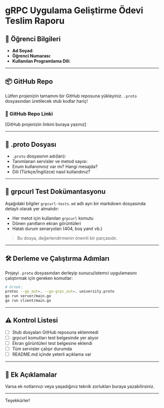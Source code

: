# gRPC Uygulama Geliştirme Ödevi Teslim Raporu

## 👤 Öğrenci Bilgileri
- **Ad Soyad**: 
- **Öğrenci Numarası**: 
- **Kullanılan Programlama Dili**:

---

## 📦 GitHub Repo

Lütfen projenizin tamamını bir GitHub reposuna yükleyiniz. `.proto` dosyasından üretilecek stub kodlar hariç!

### 🔗 GitHub Repo Linki
[GitHub projenizin linkini buraya yazınız]

---

## 📄 .proto Dosyası

- `.proto` dosyasının adı(ları):
- Tanımlanan servisler ve metod sayısı:
- Enum kullanımınız var mı? Hangi mesajda?
- Dili (Türkçe/İngilizce) nasıl kullandınız?

---

## 🧪 grpcurl Test Dokümantasyonu

Aşağıdaki bilgiler `grpcurl-tests.md` adlı ayrı bir markdown dosyasında detaylı olarak yer almalıdır:

- Her metot için kullanılan `grpcurl` komutu
- Dönen yanıtların ekran görüntüleri
- Hatalı durum senaryoları (404, boş yanıt vb.)

> Bu dosya, değerlendirmenin önemli bir parçasıdır.

---

## 🛠️ Derleme ve Çalıştırma Adımları

Projeyi `.proto` dosyasından derleyip sunucu/istemci uygulamasını çalıştırmak için gereken komutlar:

```bash
# Örnek:
protoc --go_out=. --go-grpc_out=. university.proto
go run server/main.go
go run client/main.go
```

---

## ⚠️ Kontrol Listesi

- [ ] Stub dosyaları GitHub reposuna eklenmedi  
- [ ] grpcurl komutları test belgesinde yer alıyor  
- [ ] Ekran görüntüleri test belgesine eklendi  
- [ ] Tüm servisler çalışır durumda  
- [ ] README.md içinde yeterli açıklama var  

---

## 📌 Ek Açıklamalar

Varsa ek notlarınızı veya yaşadığınız teknik zorlukları buraya yazabilirsiniz.

---

Teşekkürler!

